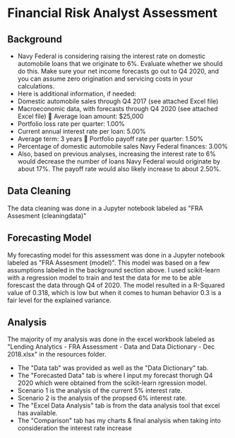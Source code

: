 # Financial Risk Analyst Assessment

## Background
* Navy Federal is considering raising the interest rate on domestic automobile loans that we originate to 6%. Evaluate whether we should do this. Make sure your net income forecasts go out to Q4 2020, and you can assume zero origination and servicing costs in your calculations.  
* Here is additional information, if needed: 
 * Domestic automobile sales through Q4 2017 (see attached Excel file)
 * Macroeconomic data, with forecasts through Q4 2020 (see attached Excel file)  Average loan amount: $25,000
 * Portfolio loss rate per quarter: 1.00%
 * Current annual interest rate per loan: 5.00%
 * Average term: 3 years  Portfolio payoff rate per quarter: 1.50%
 * Percentage of domestic automobile sales Navy Federal finances: 3.00% 
* Also, based on previous analyses, increasing the interest rate to 6% would decrease the number of loans Navy Federal would originate by about 17%.  The payoff rate would also likely increase to about 2.50%.

## Data Cleaning
The data cleaning was done in a Jupyter notebook labeled as "FRA Assesment (cleaningdata)"

## Forecasting Model
My forecasting model for this assessment was done in a Jupyter notebook labeled as "FRA Assesment (model)".
This model was based on a few assumptions labeled in the background section above.
I used scikit-learn with a regression model to train and test the data for me to be able forescast the data through Q4 of 2020.
The model resulted in a R-Squared value of 0.318, which is low but when it comes to human behavior 0.3 is a fair level for the explained variance.

## Analysis
The majority of my analysis was done in the excel workbook labeled as "Lending Analytics - FRA Assessment - Data and Data Dictionary - Dec 2018.xlsx" in the resources folder.
* The "Data tab" was provided as well as the "Data Dictionary" tab.
* The "Forecasted Data" tab is where I input my forecast thorugh Q4 2020 which were obtained from the scikit-learn rgression model.
* Scenario 1 is the analysis of the current 5% interest rate.
* Scenario 2 is the analysis of the propsed 6% interest rate.
* The "Excel Data Analysis" tab is from the data analysis tool that excel has available.
* The "Comparison" tab has my charts & final analysis when taking into consideration the interest rate increase




